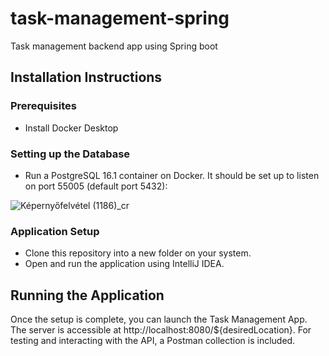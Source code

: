 # task-management-spring
Task management backend app using Spring boot

## Installation Instructions

### Prerequisites
- Install Docker Desktop

### Setting up the Database
- Run a PostgreSQL 16.1 container on Docker. It should be set up to listen on port 55005 (default port 5432):

![Képernyőfelvétel (1186)_cr](https://github.com/katszy/task-management-spring/assets/57620180/92322dd5-0d8a-457d-b8af-ad759fd9a719)

### Application Setup
- Clone this repository into a new folder on your system.
- Open and run the application using IntelliJ IDEA.

## Running the Application
Once the setup is complete, you can launch the Task Management App. The server is accessible at http://localhost:8080/${desiredLocation}. 
For testing and interacting with the API, a Postman collection is included.
